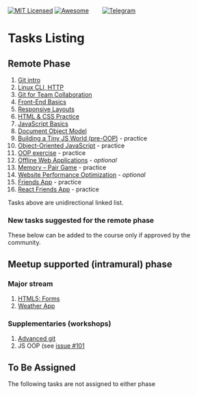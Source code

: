 [![MIT Licensed][icon-mit]][license]
[![Awesome][icon-awesome]][awesome]
&nbsp;&nbsp;&nbsp;&nbsp;&nbsp;&nbsp;
[![Telegram][icon-chat]][chat]

# Tasks Listing

## Remote Phase

1. [Git intro](git-intro.md)
1. [Linux CLI, HTTP](linux-cli-http.md)
1. [Git for Team Collaboration](git-collaboration.md)
1. [Front-End Basics](html-css-intro.md)
1. [Responsive Layouts](html-css-responsive.md)
1. [HTML & CSS Practice](html-css-popup.md)
1. [JavaScript Basics](js-basics.md)
1. [Document Object Model](js-dom.md)
1. [Building a Tiny JS World (pre-OOP)](js-pre-oop.md) - practice
1. [Object-Oriented JavaScript](js-oop.md) - practice
1. [OOP exercise](js-post-oop.md) - practice
1. [Offline Web Applications](app-design-offline.md) - _optional_
1. [Memory – Pair Game](memory-pair-game.md) - practice
1. [Website Performance Optimization](app-design-performance.md) - _optional_
1. [Friends App](friends-app.md) - practice
1. [React Friends App](react.md) - practice

Tasks above are unidirectional linked list.

### New tasks suggested for the remote phase

These below can be added to the course only
if approved by the community.

## Meetup supported (intramural) phase

### Major stream

1. [HTML5: Forms](html5-forms.md)
1. [Weather App](weather-app.md)

### Supplementaries (workshops)

1. [Advanced git](git-advanced.md)
1. JS OOP (see [issue #101](https://github.com/kottans/frontend/issues/101)

## To Be Assigned

The following tasks are not assigned to either phase


[icon-chat]: https://img.shields.io/badge/chat-on%20telegram-blue.svg
[icon-mit]: https://img.shields.io/badge/license-MIT-blue.svg
[icon-awesome]: https://cdn.rawgit.com/sindresorhus/awesome/d7305f38d29fed78fa85652e3a63e154dd8e8829/media/badge.svg

[license]: https://github.com/Kottans/web/blob/master/LICENSE.md
[awesome]: https://github.com/sindresorhus/awesome#front-end-development
[chat]: https://t.me/joinchat/CX8EF1JmLm9IM6J6oy2U7Q
